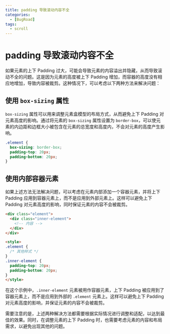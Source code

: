 ```yaml
---
title: padding 导致滚动内容不全
categories:
  - [BugRoad]
tags: 
  - scroll
---
```


# padding 导致滚动内容不全

如果元素的上下 Padding 过大，可能会导致元素的内容溢出并隐藏，从而导致滚动不全的问题。这是因为元素的高度被上下 Padding 增加，而容器的高度没有相应地增加，导致内容被裁剪。这种情况下，可以考虑以下两种方法来解决问题：

## 使用 `box-sizing` 属性

`box-sizing` 属性可以用来调整元素盒模型的布局方式，从而避免上下 Padding 对元素高度的影响。通过将元素的 `box-sizing` 属性设置为 `border-box`，可以使元素的内边距和边框大小被包含在元素的总宽度和高度内，不会对元素的高度产生影响。

```css
.element {
  box-sizing: border-box;
  padding-top: 20px;
  padding-bottom: 20px;
}
```

## 使用内部容器元素

如果上述方法无法解决问题，可以考虑在元素内部添加一个容器元素，并将上下 Padding 应用到容器元素上，而不是应用到外部元素上。这样可以避免上下 Padding 对元素高度的影响，同时保证元素的内容不会被裁剪。

```html
<div class="element">
  <div class="inner-element">
    <!-- 内容 -->
  </div>
</div>

<style>
.element {
  /* 其他样式 */
}
.inner-element {
  padding-top: 20px;
  padding-bottom: 20px;
}
</style>
```

在这个示例中，`.inner-element` 元素被用作容器元素，上下 Padding 被应用到了容器元素上，而不是应用到外部的 `.element` 元素上。这样可以避免上下 Padding 对元素高度的影响，并保证元素的内容不会被裁剪。

需要注意的是，上述两种解决方法都需要根据实际情况进行调整和适配，以达到最佳的效果。同时，在调整元素的上下 Padding 时，也需要考虑元素的内容和布局需求，以避免出现其他的问题。